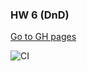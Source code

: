 ### HW 6 (DnD)
[Go to GH pages](https://VyacheslavBakashov.github.io/ahj_hw_6_DnD/)


![CI](https://github.com/VyacheslavBakashov/ahj_hw_6_DnD/actions/workflows/web.yml/badge.svg)